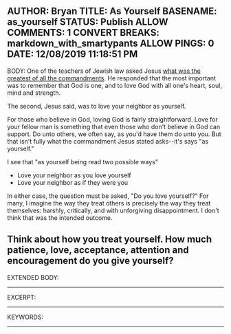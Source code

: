 AUTHOR: Bryan
TITLE: As Yourself
BASENAME: as_yourself
STATUS: Publish
ALLOW COMMENTS: 1
CONVERT BREAKS: markdown_with_smartypants
ALLOW PINGS: 0
DATE: 12/08/2019 11:18:51 PM
-----
BODY:
One of the teachers of Jewish law asked Jesus [what was the greatest of all the commandments](https://www.biblegateway.com/passage/?search=Mark+12&version=NIV). He responded that the most important was to remember that God is one, and to love God with all one's heart, soul, mind and strength. 

The second, Jesus said, was to love your neighbor as yourself.

For those who believe in God, loving God is fairly straightforward. Love for your fellow man is something that even those who don't believe in God can support. Do unto others, we often say, as you'd have them do unto you. But that isn't fully what the commandment Jesus stated asks--it's says "as yourself."

I see that "as yourself being read two possible ways"

* Love your neighbor as you love yourself
* Love your neighbor as if they were you

In either case, the question must be asked, "Do you love yourself?" For many, I imagine the way they treat others is precisely the way they treat themselves: harshly, critically, and with unforgiving disappointment. I don't think that was the intended outcome. 

Think about how you treat yourself.  How much patience, love, acceptance, attention and encouragement do you give yourself?
-----
EXTENDED BODY:

-----
EXCERPT:

-----
KEYWORDS:

-----


